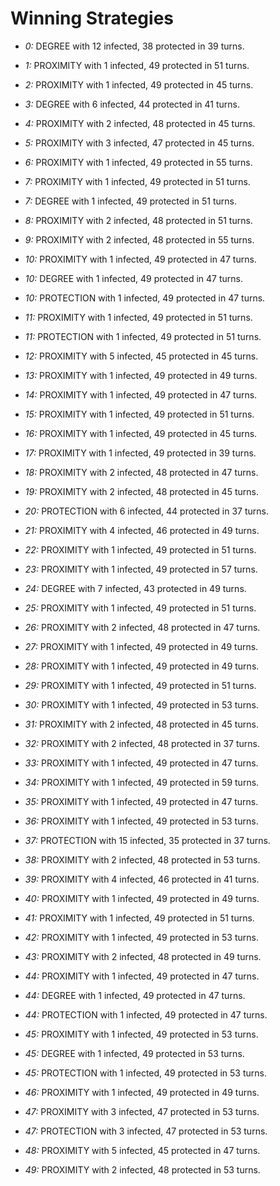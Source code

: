 # Winning Strategies

* _0:_ DEGREE with 12 infected, 38 protected in 39 turns.


* _1:_ PROXIMITY with 1 infected, 49 protected in 51 turns.


* _2:_ PROXIMITY with 1 infected, 49 protected in 45 turns.


* _3:_ DEGREE with 6 infected, 44 protected in 41 turns.


* _4:_ PROXIMITY with 2 infected, 48 protected in 45 turns.


* _5:_ PROXIMITY with 3 infected, 47 protected in 45 turns.


* _6:_ PROXIMITY with 1 infected, 49 protected in 55 turns.


* _7:_ PROXIMITY with 1 infected, 49 protected in 51 turns.


* _7:_ DEGREE with 1 infected, 49 protected in 51 turns.


* _8:_ PROXIMITY with 2 infected, 48 protected in 51 turns.


* _9:_ PROXIMITY with 2 infected, 48 protected in 55 turns.


* _10:_ PROXIMITY with 1 infected, 49 protected in 47 turns.


* _10:_ DEGREE with 1 infected, 49 protected in 47 turns.


* _10:_ PROTECTION with 1 infected, 49 protected in 47 turns.


* _11:_ PROXIMITY with 1 infected, 49 protected in 51 turns.


* _11:_ PROTECTION with 1 infected, 49 protected in 51 turns.


* _12:_ PROXIMITY with 5 infected, 45 protected in 45 turns.


* _13:_ PROXIMITY with 1 infected, 49 protected in 49 turns.


* _14:_ PROXIMITY with 1 infected, 49 protected in 47 turns.


* _15:_ PROXIMITY with 1 infected, 49 protected in 51 turns.


* _16:_ PROXIMITY with 1 infected, 49 protected in 45 turns.


* _17:_ PROXIMITY with 1 infected, 49 protected in 39 turns.


* _18:_ PROXIMITY with 2 infected, 48 protected in 47 turns.


* _19:_ PROXIMITY with 2 infected, 48 protected in 45 turns.


* _20:_ PROTECTION with 6 infected, 44 protected in 37 turns.


* _21:_ PROXIMITY with 4 infected, 46 protected in 49 turns.


* _22:_ PROXIMITY with 1 infected, 49 protected in 51 turns.


* _23:_ PROXIMITY with 1 infected, 49 protected in 57 turns.


* _24:_ DEGREE with 7 infected, 43 protected in 49 turns.


* _25:_ PROXIMITY with 1 infected, 49 protected in 51 turns.


* _26:_ PROXIMITY with 2 infected, 48 protected in 47 turns.


* _27:_ PROXIMITY with 1 infected, 49 protected in 49 turns.


* _28:_ PROXIMITY with 1 infected, 49 protected in 49 turns.


* _29:_ PROXIMITY with 1 infected, 49 protected in 51 turns.


* _30:_ PROXIMITY with 1 infected, 49 protected in 53 turns.


* _31:_ PROXIMITY with 2 infected, 48 protected in 45 turns.


* _32:_ PROXIMITY with 2 infected, 48 protected in 37 turns.


* _33:_ PROXIMITY with 1 infected, 49 protected in 47 turns.


* _34:_ PROXIMITY with 1 infected, 49 protected in 59 turns.


* _35:_ PROXIMITY with 1 infected, 49 protected in 47 turns.


* _36:_ PROXIMITY with 1 infected, 49 protected in 53 turns.


* _37:_ PROTECTION with 15 infected, 35 protected in 37 turns.


* _38:_ PROXIMITY with 2 infected, 48 protected in 53 turns.


* _39:_ PROXIMITY with 4 infected, 46 protected in 41 turns.


* _40:_ PROXIMITY with 1 infected, 49 protected in 49 turns.


* _41:_ PROXIMITY with 1 infected, 49 protected in 51 turns.


* _42:_ PROXIMITY with 1 infected, 49 protected in 53 turns.


* _43:_ PROXIMITY with 2 infected, 48 protected in 49 turns.


* _44:_ PROXIMITY with 1 infected, 49 protected in 47 turns.


* _44:_ DEGREE with 1 infected, 49 protected in 47 turns.


* _44:_ PROTECTION with 1 infected, 49 protected in 47 turns.


* _45:_ PROXIMITY with 1 infected, 49 protected in 53 turns.


* _45:_ DEGREE with 1 infected, 49 protected in 53 turns.


* _45:_ PROTECTION with 1 infected, 49 protected in 53 turns.


* _46:_ PROXIMITY with 1 infected, 49 protected in 49 turns.


* _47:_ PROXIMITY with 3 infected, 47 protected in 53 turns.


* _47:_ PROTECTION with 3 infected, 47 protected in 53 turns.


* _48:_ PROXIMITY with 5 infected, 45 protected in 47 turns.


* _49:_ PROXIMITY with 2 infected, 48 protected in 53 turns.


